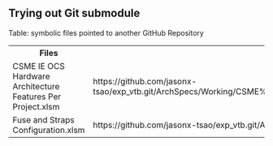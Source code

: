## Trying out Git submodule

Table: symbolic files pointed to another GitHub Repository

<table>
  <tr>
    <th>Files</th>
    <th>Symbolic link pointed to</th>
  </tr>
  <tr>
    <td>CSME IE OCS Hardware Architecture Features Per Project.xlsm</td>
    <td>https://github.com/jasonx-tsao/exp_vtb.git/ArchSpecs/Working/CSME%20IE%20OCS%20Hardware%20Architecture%20Features%20Per%20Project.xlsm</td>
  </tr>
  <tr>
    <td>Fuse and Straps Configuration.xlsm</td>
    <td>https://github.com/jasonx-tsao/exp_vtb.git/ArchSpecs/Working/'Fuse and Straps Configuration.xlsm'</td>
  </tr>
</table>
